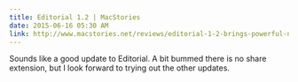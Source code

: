 ```yaml
---
title: Editorial 1.2 | MacStories
date: 2015-06-16 05:30 AM
link: http://www.macstories.net/reviews/editorial-1-2-brings-powerful-new-text-editing-features-more-ios-automation/
---
```


Sounds like a good update to Editorial. A bit bummed there is no share extension, but I look forward to trying out the other updates.